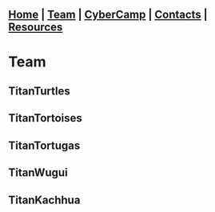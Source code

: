 ## [Home](./index.html) | [Team](./team.html) | [CyberCamp](./cybercamp.html) | [Contacts](./contacts.html) | [Resources](./resources.html)

# Team

## TitanTurtles

## TitanTortoises

## TitanTortugas

## TitanWugui

## TitanKachhua
